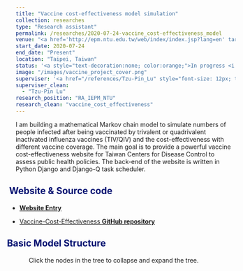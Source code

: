 ```yaml
---
title: "Vaccine cost-effectiveness model simulation"
collection: researches
type: "Research assistant"
permalink: /researches/2020-07-24-vaccine_cost-effectiveness_model
venue: "<a href='http://epm.ntu.edu.tw/web/index/index.jsp?lang=en' target='_blank' style='color: inherit;'>Institute of Epidemiology and Preventive Medicine, National Taiwan University</a>"
start_date: 2020-07-24
end_date: "Present"
location: "Taipei, Taiwan"
status: '<a style="text-decoration:none; color:orange;">In progress <i class="fa fa-spinner" aria-hidden="true"></i></a>'
image: "/images/vaccine_project_cover.png"
superviser: '<a href="/references/Tzu-Pin_Lu" style="font-size: 12px; text-decoration:none; color:#4A4F53; border-style: solid; border-color:#bfe3c3; border-radius: 10px; background-color: #bfe3c3;" target="_blank">&nbsp; Tzu-pin Lu &nbsp;</a>'
superviser_clean:
  - "Tzu-Pin Lu"
research_position: "RA_IEPM_NTU"
research_clean: "vaccine_cost_effectiveness"
---
```

I am building a mathematical Markov chain model to simulate numbers of people infected after being vaccinated by trivalent or quadrivalent inactivated influenza vaccines (TIV/QIV) and the cost-effectiveness with different vaccine coverage.
The main goal is to provide a powerful vaccine cost-effectiveness website for Taiwan Centers for Disease Control to assess public health policies.
The back-end of the website is written in Python Django and Django-Q task scheduler.

<h2 style="color: #000f70; margin-left: -30px"> <i class="fas fa-dot-circle" style="font-size:18px;"></i> &nbsp;&nbsp; Website & Source code </h2>

<div style="margin-left: -15px">
  <ul>
    <li><a href="http://140.112.136.49:8005/" target="_blank"> <b>Website Entry</b></a></li>
  </ul>
  <ul>
    <li><a href="https://github.com/Kuanhao-Chao/Vaccine-Cost-effectiveness" target="_blank"> Vaccine-Cost-Effectiveness <b>GitHub repository</b></a></li>
  </ul>
</div>


<h2 style="color: #000f70; margin-left:-30px" > <i class="fas fa-dot-circle" style="font-size:18px;"></i> &nbsp;&nbsp;Basic Model Structure </h2>

<div style="margin-left: 30px; margin-bottom: 10px">
  Click the nodes in the tree to collapse and expand the tree.
</div>
<div id="add_tree" style="margin-left: -45px">
</div>

<!-- <a href="http://140.112.136.49:8005/"> <b> >> Website << </b></a> -->



<style>
  .node {
    cursor: pointer;
  }

  .node circle {
    fill: #fff;
    stroke: steelblue;
    stroke-width: 2.5px;
  }

  .node text {
    font: 145px sans-serif;
    font-weight: bold;
  }

  path.link {
      fill: none;
      stroke: #ccc;
      stroke-width: 2.5px;
  }
  .link text {
    font: 20px sans-serif;
    font-weight: bold;
    fill: #9c9c9c;
  }

</style>

<script src="https://d3js.org/d3.v3.min.js"></script>
<script>
  function tree(select_id, display_file) {
    var screen_width = (window.innerWidth > 0) ? window.innerWidth : screen.width;
    var margin = {
        top: 20,
        right: 20,
        bottom: 20,
        left: 20
    },
    width = screen_width - margin.right - margin.left,
    height = 1180 - margin.top - margin.bottom;

    var i = 0,
        duration = 750,
        root;

    var tree = d3.layout.tree()
        .size([height, width]);

    var diagonal = d3.svg.diagonal()
        .projection(function (d) {
        return [d.y, d.x];
    });

    var svg = d3.select(select_id).append("svg")
        .attr("style", "outline: 3px solid #d4d4d4;")
        .attr("preserveAspectRatio", "xMinYMin meet")
        .attr("viewBox", "-150 0 1800 1200")
        .append("g")

    d3.json(display_file, function(error, tree_data) {
      root = tree_data;
      root.x0 = height / 2;
      root.y0 = 0;

      function collapse(d) {
        if (d.children) {
          d._children = d.children;
          d._children.forEach(collapse);
          d.children = null;
        }
      }
      update(root);
    });

    function collapse(d) {
        if (d.children) {
            d._children = d.children;
            d._children.forEach(collapse);
            d.children = null;
        }
    }

    root.children.forEach(collapse);
    update(root);

    d3.select(self.frameElement).style("height", "800px");

    function update(source) {
        var nodes = tree.nodes(root).reverse(),
            links = tree.links(nodes);
        nodes.forEach(function (d) {
            d.y = d.depth * 350;
        });
        var node = svg.selectAll("g.node")
            .data(nodes, function (d) {
            return d.id || (d.id = ++i);
        });
        var nodeEnter = node.enter().append("g")
            .attr("class", "node")
            .attr("transform", function (d) {
            return "translate(" + source.y0 + "," + source.x0 + ")";
        })
            .on("click", click);

        nodeEnter.append("circle")
            .attr("r", 1e-6)
            .style("fill", function(d) { return d.color; });

        nodeEnter.append("text")
            .attr("x", function (d) {
            return d.children || d._children ? -13 : 13;
          })
            .attr("dy", ".35em")
            .attr("text-anchor", function (d) {
            return d.children || d._children ? "end" : "start";
          })
            .style("fill-opacity", 1e-6)
            .text(function (d) {
            return d.name;
          })
            .attr("vector-effect", "non-scaling-stroke")
            .style("border", "red")
            .attr("fill", function (d) {
            return ( d.name.includes("Death")  || d.name.includes("Recovery") || d.name.includes("Infected") || d.name.includes("Not infected"))  ? "#4287f5" : "#00298f";
          })
            .style("font-size", function (d) {
            return ( d.name.includes("Death")  || d.name.includes("Recovery") || d.name.includes("Infected") || d.name.includes("Not infected"))  ? 20 : 25;
          });
        var nodeUpdate = node.transition()
            .duration(duration)
            .attr("transform", function (d) {
            return "translate(" + d.y + "," + d.x + ")";
        });

        nodeUpdate.select("circle")
            .attr("r", function(d) { return d.children == undefined ? 10 : 5;} ) //function(d) { return d._children.length == 0 ? 3 : 10;}
            .style("fill", function(d) { return d.color; });

        nodeUpdate.select("text")
            .style("fill-opacity", 1);

        var nodeExit = node.exit().transition()
            .duration(duration)
            .attr("transform", function (d) {
            return "translate(" + source.y + "," + source.x + ")";
        })
            .remove();

        nodeExit.select("circle")
            .attr("r", 1e-6);

        nodeExit.select("text")
            .style("fill-opacity", 1e-6);

        var link = svg.selectAll("path.link")
            .data(links, function (d) {
            return d.target.id;
        });

        link.enter().insert("path", "g")
            .attr("class", "link")
            .attr("d", function (d) {
            var o = {
                x: source.x0,
                y: source.y0
            };
            return diagonal({
                source: o,
                target: o
            });
        });

        link.transition()
            .duration(duration)
            .attr("d", diagonal);

        link.exit().transition()
            .duration(duration)
            .attr("d", function (d) {
            var o = {
                x: source.x,
                y: source.y
            };
            return diagonal({
                source: o,
                target: o
            });
        })
            .remove();

        var linktext = svg.selectAll("g.link")
            .data(links, function (d) {
            return d.target.id;
        });

        linktext.enter()
            .insert("g")
            .attr("class", "link")
            .append("text")
            .attr("x", "-65px")
            .attr("dy", "0.35em")
            .attr("text-anchor", "middle")
            .text(function (d) {
              return d.target.pb;
            })


        linktext.transition()
            .duration(duration)
            .attr("transform", function (d) {
            return "translate(" + ((d.source.y + d.target.y) / 2) + "," + ((d.source.x + d.target.x) / 2) + ")";
        })

        linktext.exit().transition()
            .remove();


        nodes.forEach(function (d) {
            d.x0 = d.x;
            d.y0 = d.y;
        });
    }
    function click(d) {
        if (d.children) {
            d._children = d.children;
            d.children = null;
        } else {
            d.children = d._children;
            d._children = null;
        }
        update(d);
    }
  }
  tree("#add_tree", "/files/topology.json")
</script>



<!-- <embed src="http://140.112.136.49:8005/" style="width:500px; height: 300px;"> -->

<!-- <iframe src="https://storage.googleapis.com/kuanhao.nctu.me/CV.pdf" width="100%" height="1200" style="border:none;" scrolling="no"></iframe> -->



<!-- [**>> Website <<**](http://140.112.136.49:8005/) -->
